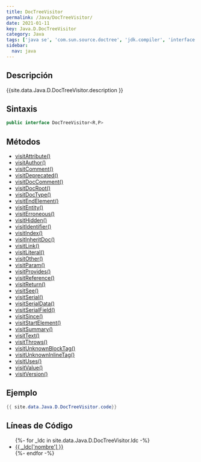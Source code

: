 ```yaml
---
title: DocTreeVisitor
permalink: /Java/DocTreeVisitor/
date: 2021-01-11
key: Java.D.DocTreeVisitor
category: Java
tags: ['java se', 'com.sun.source.doctree', 'jdk.compiler', 'interface java', 'Java 1.8']
sidebar: 
  nav: java
---
```


## Descripción
{{site.data.Java.D.DocTreeVisitor.description }}

## Sintaxis
~~~java
public interface DocTreeVisitor<R,P>
~~~

## Métodos
* [visitAttribute()](/Java/DocTreeVisitor/visitAttribute/)
* [visitAuthor()](/Java/DocTreeVisitor/visitAuthor/)
* [visitComment()](/Java/DocTreeVisitor/visitComment/)
* [visitDeprecated()](/Java/DocTreeVisitor/visitDeprecated/)
* [visitDocComment()](/Java/DocTreeVisitor/visitDocComment/)
* [visitDocRoot()](/Java/DocTreeVisitor/visitDocRoot/)
* [visitDocType()](/Java/DocTreeVisitor/visitDocType/)
* [visitEndElement()](/Java/DocTreeVisitor/visitEndElement/)
* [visitEntity()](/Java/DocTreeVisitor/visitEntity/)
* [visitErroneous()](/Java/DocTreeVisitor/visitErroneous/)
* [visitHidden()](/Java/DocTreeVisitor/visitHidden/)
* [visitIdentifier()](/Java/DocTreeVisitor/visitIdentifier/)
* [visitIndex()](/Java/DocTreeVisitor/visitIndex/)
* [visitInheritDoc()](/Java/DocTreeVisitor/visitInheritDoc/)
* [visitLink()](/Java/DocTreeVisitor/visitLink/)
* [visitLiteral()](/Java/DocTreeVisitor/visitLiteral/)
* [visitOther()](/Java/DocTreeVisitor/visitOther/)
* [visitParam()](/Java/DocTreeVisitor/visitParam/)
* [visitProvides()](/Java/DocTreeVisitor/visitProvides/)
* [visitReference()](/Java/DocTreeVisitor/visitReference/)
* [visitReturn()](/Java/DocTreeVisitor/visitReturn/)
* [visitSee()](/Java/DocTreeVisitor/visitSee/)
* [visitSerial()](/Java/DocTreeVisitor/visitSerial/)
* [visitSerialData()](/Java/DocTreeVisitor/visitSerialData/)
* [visitSerialField()](/Java/DocTreeVisitor/visitSerialField/)
* [visitSince()](/Java/DocTreeVisitor/visitSince/)
* [visitStartElement()](/Java/DocTreeVisitor/visitStartElement/)
* [visitSummary()](/Java/DocTreeVisitor/visitSummary/)
* [visitText()](/Java/DocTreeVisitor/visitText/)
* [visitThrows()](/Java/DocTreeVisitor/visitThrows/)
* [visitUnknownBlockTag()](/Java/DocTreeVisitor/visitUnknownBlockTag/)
* [visitUnknownInlineTag()](/Java/DocTreeVisitor/visitUnknownInlineTag/)
* [visitUses()](/Java/DocTreeVisitor/visitUses/)
* [visitValue()](/Java/DocTreeVisitor/visitValue/)
* [visitVersion()](/Java/DocTreeVisitor/visitVersion/)

## Ejemplo
~~~java
{{ site.data.Java.D.DocTreeVisitor.code}}
~~~

## Líneas de Código
<ul>
{%- for _ldc in site.data.Java.D.DocTreeVisitor.ldc -%}
   <li>
       <a href="{{_ldc['url'] }}">{{ _ldc['nombre'] }}</a>
   </li>
{%- endfor -%}
</ul>
